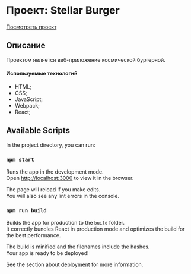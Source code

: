 # Проект: Stellar Burger

[Посмотреть проект](https://lru-rose.github.io/react-burger/)

## Описание
Проектом является веб-приложение космической бургерной.

#### Используемые технологий
  * HTML;
  * CSS;
  * JavaScript;
  * Webpack;
  * React;

## Available Scripts

In the project directory, you can run:

### `npm start`

Runs the app in the development mode.\
Open [http://localhost:3000](http://localhost:3000) to view it in the browser.

The page will reload if you make edits.\
You will also see any lint errors in the console.

### `npm run build`

Builds the app for production to the `build` folder.\
It correctly bundles React in production mode and optimizes the build for the best performance.

The build is minified and the filenames include the hashes.\
Your app is ready to be deployed!

See the section about [deployment](https://facebook.github.io/create-react-app/docs/deployment) for more information.

